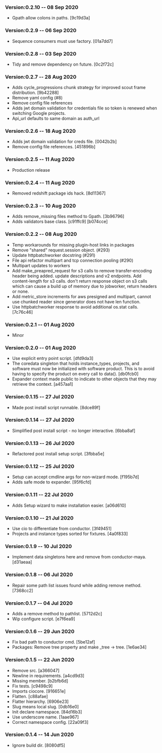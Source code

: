 ### Version:0.2.10 -- 08 Sep 2020

* Gpath allow colons in paths. [9c19d3a]
 
### Version:0.2.9 -- 06 Sep 2020

* Sequence consumers must use factory. [01a7dd7]

### Version:0.2.8 -- 03 Sep 2020

* Tidy and remove dependency on future. [0c2f72c]

### Version:0.2.7 -- 28 Aug 2020

* Adds cycle_progressions chunk strategy for improved scout frame distribution. [9b42288]
* Remove yaml config (#8)
* Remove config file references
* Adds jwt domain validation for credentials file so token is renewed when switching Google projects. 
* Api_url defaults to same domain as auth_url

### Version:0.2.6 -- 18 Aug 2020

* Adds jwt domain validation for creds file. [0042b2b]
* Remove config file references. [451896b]

### Version:0.2.5 -- 11 Aug 2020

* Production release

### Version:0.2.4 -- 11 Aug 2020

* Removed redshift package ids hack. [8d11367]

### Version:0.2.3 -- 10 Aug 2020

* Adds remove_missing files method to Gpath. [3b96796]
* Adds validators base class. [c91ffc9] [b074cce]

### Version:0.2.2 -- 08 Aug 2020

* Temp workarounds for missing plugin-host links in packages
* Remove "shared" request.session object. (#293)
* Update httpbatchworker docstring (#291)
* File api refactor multipart and tcp connection pooling (#290)
* Multipart updates to workers
* Add make_preapred_request for s3 calls to remove transfer-encoding header being added. update descriptions and v2 endpoints. Add content-length for s3 calls. don't return response object on s3 calls which can cause a build up of memory due to jobworker, return headers or none.
* Add metric_store increments for aws presigned and multipart, cannot use chunked reader since generator does not have len function.
* Use httpbatchworker response to avoid additional os.stat calls. [7c76c46]

### Version:0.2.1 -- 01 Aug 2020

* Minor

### Version:0.2.0 -- 01 Aug 2020

* Use explicit entry point script. [dfd9da3]
* The coredata singleton that holds instance_types, projects, and software must now be initialized with software product. This is to avoid having to specify the product on every call to data(). [db0fcb0]
* Expander context made public to indicate to other objects that they may retrieve the context. [a457aa1]

### Version:0.1.15 -- 27 Jul 2020

* Made post install script runnable. [8dce89f]

### Version:0.1.14 -- 27 Jul 2020

* Simplified post install script - no longer interactive. [6bba8af]

### Version:0.1.13 -- 26 Jul 2020

* Refactored post install setup script. [3fbba5e]


### Version:0.1.12 -- 25 Jul 2020

* Setup can accept cmdline args for non-wizard mode. [f195b7d]
* Adds safe mode to expander. [95f6cfd]

### Version:0.1.11 -- 22 Jul 2020

* Adds Setup wizard to make installation easier. [a06d610]

### Version:0.1.10 -- 21 Jul 2020

* Use cio to differentiate from conductor. [3f49451]
* Projects and instance types sorted for fixtures. [4a0f833]

### Version:0.1.9 -- 10 Jul 2020

* Implement data singletons here and remove from conductor-maya. [d31aeaa]

### Version:0.1.8 -- 06 Jul 2020

* Repair some path list issues found while adding remove method. [7368cc2]

### Version:0.1.7 -- 04 Jul 2020

* Adds a remove method to pathlist. [5712d2c]
* Wip configure script. [e7f6ea9]

### Version:0.1.6 -- 29 Jun 2020

* Fix bad path to conductor cmd. [5be12af]
* Packages: Remove tree property and make _tree -> tree. [1e6ae34]

### Version:0.1.5 -- 22 Jun 2020

* Remove src. [a366047]
* Newline in requirements. [a4cd9d3]
* Missing member. [b2bfb6d]
* Fix tests. [c9498c9]
* Imports ciocore. [916651e]
* Flatten. [c88afae]
* Flatter hierarchy. [6906e23]
* Slug means local slug. [0db16e0]
* Init declare namespace. [84d16b3]
* Use underscore name. [1aae967]
* Correct namespace config. [22a09f3]


### Version:0.1.4 -- 14 Jun 2020

* Ignore build dir. [8080df5]
